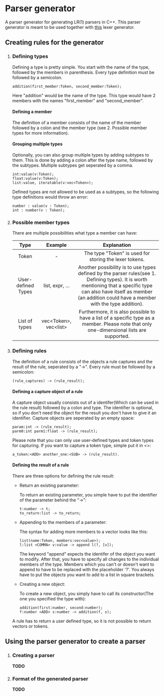 # Parser generator
A parser generator for generating LR(1) parsers in C++. This parser generator is meant to be used together with [this](https://github.com/Creepsy/lexer_generator) lexer generator.

## Creating rules for the generator
1. ### Defining types
    Defining a type is pretty simple. You start with the name of the type, followed by the members in parenthesis. Every type definition must be followed by a semicolon.
    ```
    addition(first_member:Token, second_member:Token);
    ```
    Here "addition" would be the name of the type. This type would have 2 members with the names "first_member" and "second_member".

    #### Defining a member
    The definition of a member consists of the name of the member followed by a colon and the member type (see 2. Possible member types for more information).

    #### Grouping multiple types
    
    Optionally, you can also group multiple types by adding subtypes to them. This is done by adding a colon after the type name, followed by the subtypes. Multiple subtypes get seperated by a comma. 
    ```
    int:value(v:Token);
    float:value(v:Token);
    list:value, iteratable(v:vec<Token>);
    ```
    Defined types are not allowed to be used as a subtypes, so the following type definitions would throw an error:
    ```
    number : value(v : Token);
    int : number(v : Token);
    ```

2. ### Possible member types
    There are multiple possibilities what type a member can have:

    |Type|Example  |Explanation|
    |:--:|:-------:|:---------:|
    |Token |        -| The type "Token" is used for storing the lexer tokens.        |
    |User-defined Types| list, expr, ...| Another possibility is to use types defined by the parser rules(see 1. Defining types). It is worth mentioning that a specific type can also have itself as member (an addition could have a member with the type addition).|
    |List of types| vec\<Token\>, vec\<list\> | Furthermore, it is also possible to have a list of a specific type as a member. Please note that only one-dimensional lists are supported.

3. ### Defining rules
    The definition of a rule consists of the objects a rule captures and the result of the rule, seperated by a "->". Every rule must be followed by a semicolon:
    ```
    (rule_captures) -> (rule_result);
    ```

    #### Defining a capture object of a rule
    A capture object usually consists out of a identifer(Which can be used in the rule result) followed by a colon and type. The identifier is optional, so if you don't need the object for the result you don't have to give it an identifier. Capture objects are seperated by an empty space:
    ```
    param:int -> (rule_result);
    parm0:int parm1:float -> (rule_result);
    ```
    Please note that you can only use user-defined types and token types for capturing. If you want to capture a token type, simple put it in <>:
    ```
    a_token:<ADD> another_one:<SUB> -> (rule_result).
    ```
    #### Defining the result of a rule
    There are three options for defining the rule result:
    + Return an existing parameter: 
     
      To return an existing parameter, you simple have to put the identifier of the parameter behind the "->":
      ```
      t:number -> t;
      to_return:list -> to_return;
      ```
    + Appending to the members of a parameter:
  
      The syntax for adding more members to a vector looks like this:
      ```
      list(name:Token, members:vec<value>);
      l:list <COMMA> v:value -> append l(?, [v]);
      ```
      The keyword "append" expects the identifer of the object you want to modify. After that, you have to specify all changes to the individual members of the type. Members which you can't or doesn't want to append to have to be replaced with the placeholder '?'. You always have to put the objects you want to add to a list in square brackets. 
    + Creating a new object:
  
      To create a new object, you simply have to call its constructor(The one you specified the type with):
      ```
      addition(first:number, second:number);
      f:number <ADD> s:number -> addition(f, s);
      ```
  
    A rule has to return a user defined type, so it is not possible to return vectors or tokens.

## Using the parser generator to create a parser
1. ### Creating a parser
   **TODO**
2. ### Format of the generated parser
   **TODO**
